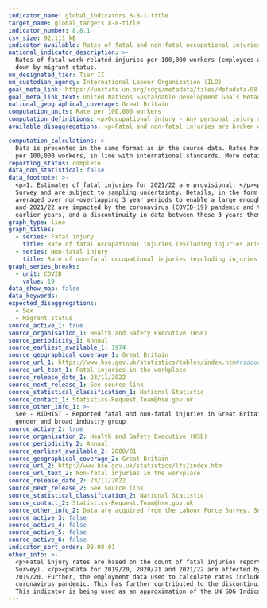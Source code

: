 ```yaml
---
indicator_name: global_indicators.8-8-1-title
target_name: global_targets.8-8-title
indicator_number: 8.8.1
csv_size: 92.111 kB
indicator_available: Rates of fatal and non-fatal occupational injuries (excluding injuries arising from road traffic accidents)
national_indicator_description: >-
  Rates of fatal work-related injuries per 100,000 workers (employees and self-employed) and rates of self-reported workplace non-fatal injury (per 100,000 workers). This differs from the UN metadata as injuries from road traffic accidents are not included. In addition, data are not broken
  down by migrant status.
un_designated_tier: Tier II
un_custodian_agency: International Labour Organization (ILO)
goal_meta_link: https://unstats.un.org/sdgs/metadata/files/Metadata-08-08-01.pdf
goal_meta_link_text: United Nations Sustainable Development Goals Metadata (PDF 381 KB)
national_geographical_coverage: Great Britain
computation_units: Rate per 100,000 workers
computation_definitions: <p>Occupational injury - Any personal injury resulting from an occupational accident.</p><p>Fatal occupational injury - An occupational injury leading to death within one year of the day of the occupational accident.</p>
available_disaggregations: <p>Fatal and non-fatal injuries are broken down by country and regions of England, sex, age, sex by age, and industry sector. Non-fatal injuries are additionally broken down by occupation.</p><p>For fatal injuries, country/region reflects the location of where the injury occurred; for non-fatal injuries country/region reflects the injured person’s usual place of residence. It should be noted that country and regional differences in injury rates are strongly affected by differences in employment profiles.</p><p>For fatal injuries, disaggregated breakdowns by age, sex and country/region are presented from 2014/15 onwards, and industry breakdowns are presented from 2004/05. Please note, data on fatal injuries by age are available at a more disaggregated breakdown than non-fatal injuries.</p><p>For non-fatal injuries, breakdowns are presented as non-overlapping 3-year periods, from 2001/02 to 2003/04  (displayed as 2002/03) onwards. The exception is occupational breakdowns, which use different 3-year periods, as data is available from 2002/03 to 2004/05 (displayed as 2003/04) to 2017/18 to 2019/20 (displayed as 2018/19).</p><p>For non-fatal injuries, industry and occupation data is restricted to the current or most recent job as information is not available for previously held jobs.</p><p>Industry sector is based on <a href="https://www.ons.gov.uk/methodology/classificationsandstandards/ukstandardindustrialclassificationofeconomicactivities/uksic2007">Standard Industrial Classification (SIC 2007) codes</a>, with more information available in the source data. This is the current system used in UK official statistics for classifying businesses by type of activity they are engaged in. Please note, for the fatal injury data, agriculture, forestry and fishing does not include sea fishing.</p><p>Occupation is based on <a href="https://www.ons.gov.uk/methodology/classificationsandstandards/standardoccupationalclassificationsoc/soc2010">Standard Occupation Codes (SOC2010)</a>. This is the system used in UK official statistics for classifying workers by the type of job they are engaged in.</p><p>Non-fatal injury rates are not provided for groups where sample numbers are too small to provide reliable estimates.</p><p>

computation_calculations: >-
  Data is presented in the same format as in the source data. Rates have been calculated in the source data by dividing the number of workers in the reference group with an injury (fatal or non-fatal) by the employment total.  This is then multiplied by a factor of 100,000 to give a rate
  per 100,000 workers, in line with international standards. More details can be found in the source data (see 'Sources' tab).
reporting_status: complete
data_non_statistical: false
data_footnote: >-
  <p>1. Estimates of fatal injuries for 2021/22 are provisional. </p><p>2. The rate of fatal injury for some of the detailed groupings are based on small numbers and are susceptible to considerable year-on-year variation.</p><p>3. Non-fatal injury estimates are based on the Labour Force
  Survey and are subject to sampling uncertainty. Details, in the form of 95% confidence intervals, can be found in the source data (see 'Sources' tab below).</p><p>4. The breakdowns of non-fatal injury rates by age, sex, country, English regions, industry sector and occupation are
  averaged over non-overlapping 3 year periods to enable a large enough sample size. For example, 2001/02 to 2003/04 figures are displayed at the mid-year point (2002/03). Estimates where numbers are too small to provide reliable estimates are not shown. </p><p>5.Data for 2019/20, 2020/21
  and 2021/22 are impacted by the coronavirus (COVID-19) pandemic and the government’s response. This has contributed to a discontinuity in the injury rates series (marked by the dotted line in the chart above). This line indicates both a discontinuity between data for these years and
  earlier years, and a discontinuity in data between these 3 years themselves. See Other Information below for more details.</p>
graph_type: line
graph_titles:
  - series: Fatal injury
    title: Rate of fatal occupational injuries (excluding injuries arising from road traffic accidents) per 100,000 workers, Great Britain [Note 5]
  - series: Non-fatal injury
    title: Rate of non-fatal occupational injuries (excluding injuries arising from road traffic accidents) per 100,000 workers, Great Britain [Note 5]
graph_series_breaks:
  - unit: COVID
    value: 19
data_show_map: false
data_keywords:
expected_disaggregations:
  - Sex
  - Migrant status
source_active_1: true
source_organisation_1: Health and Safety Executive (HSE)
source_periodicity_1: Annual
source_earliest_available_1: 1974
source_geographical_coverage_1: Great Britain
source_url_1: https://www.hse.gov.uk/statistics/tables/index.htm#riddor
source_url_text_1: Fatal injuries in the workplace
source_release_date_1: 23/11/2022
source_next_release_1: See source link
source_statistical_classification_1: National Statistic
source_contact_1: Statistics-Request.Team@hse.gov.uk
source_other_info_1: >-
  See - RIDHIST - Reported fatal and non-fatal injuries in Great Britain from 1974; RIDREG - RIDDOR reported fatal and non-fatal injuries in Great Britain by country, region and unitary or local authority; RIDAGEGEN - RIDDOR reported fatal and non-fatal injuries in Great Britain by age,
  gender and broad industry group
source_active_2: true
source_organisation_2: Health and Safety Executive (HSE)
source_periodicity_2: Annual
source_earliest_available_2: 2000/01
source_geographical_coverage_2: Great Britain
source_url_2: http://www.hse.gov.uk/statistics/lfs/index.htm
source_url_text_2: Non-fatal injuries in the workplace
source_release_date_2: 23/11/2022
source_next_release_2: See source link
source_statistical_classification_2: National Statistic
source_contact_2: Statistics-Request.Team@hse.gov.uk
source_other_info_2: Data are acquired from the Labour Force Survey. See - LFSINJSUM; LFSINJREG; LFSINJAGE; LFSINJIND; LFSINJOCC
source_active_3: false
source_active_4: false
source_active_5: false
source_active_6: false
indicator_sort_order: 08-08-01
other_info: >-
  <p>Fatal injury rates are based on the count of fatal injuries reportable under the Reporting of Injuries, Diseases and Dangerous Occurrences Regulations (RIDDOR).</p><p>Rates for non-fatal injuries are based on self-reported non-fatal injury in the workplace (using the Labour Force
  Survey). </p><p>Data for 2019/20, 2020/21 and 2021/22 are affected by the impacts of the coronavirus pandemic. While 2019/20 falls largely outside of the pandemic period, disruption to data collection processes in early 2020 may also be a contributory factor to changes in data in
  2019/20. Further, the employment data used to calculate rates includes those temporarily absent from work. In 2020/21 and (to a lesser extent) in 2021/22, the number of such workers was higher than previous years due to temporary employment schemes (e.g. furlough) introduced during the
  coronavirus pandemic. This has further contributed to the discontinuity in injury rates. For more details see the <a href="https://www.hse.gov.uk/statistics/coronavirus-pandemic-impact.htm">HSE reports on the impact of the coronavirus pandemic on health and safety statistics.</a></p>
  This indicator is being used as an approximation of the UN SDG Indicator. Where possible, we will work to identify or develop UK data to meet the global indicator specification. This indicator has been identified in collaboration with topic experts.
---
```

